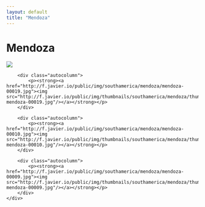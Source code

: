 ```yaml
---
layout: default
title: "Mendoza"
---
```


<h1 class="page" style="padding-left:0%;">Mendoza</h1>
<div class="page">
    <div class="autowide">
        <div class="autocolumn">
            <p><strong><a href="http://f.javier.io/public/img/southamerica/mendoza/mendoza-00008.jpg"><img src="http://f.javier.io/public/img/thumbnails/southamerica/mendoza/thumbnail-mendoza-00008.jpg"/></a></strong></p>
        </div>

        <div class="autocolumn">
            <p><strong><a href="http://f.javier.io/public/img/southamerica/mendoza/mendoza-00019.jpg"><img src="http://f.javier.io/public/img/thumbnails/southamerica/mendoza/thumbnail-mendoza-00019.jpg"/></a></strong></p>
        </div>

        <div class="autocolumn">
            <p><strong><a href="http://f.javier.io/public/img/southamerica/mendoza/mendoza-00010.jpg"><img src="http://f.javier.io/public/img/thumbnails/southamerica/mendoza/thumbnail-mendoza-00010.jpg"/></a></strong></p>
        </div>

        <div class="autocolumn">
            <p><strong><a href="http://f.javier.io/public/img/southamerica/mendoza/mendoza-00009.jpg"><img src="http://f.javier.io/public/img/thumbnails/southamerica/mendoza/thumbnail-mendoza-00009.jpg"/></a></strong></p>
        </div>
    </div>
</div>
